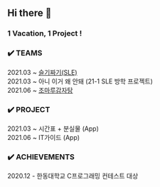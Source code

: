 ## Hi there 👋  

### 1 Vacation, 1 Project !    

### ✔️ TEAMS 
2021.03 ~ [슬기짜기(SLE)](https://github.com/HGU-slegizzagi)  
2021.03 ~ 아니 이거 왜 안돼 (21-1 SLE 방학 프로젝트)  
2021.06 ~ [조마루감자탕](https://github.com/JMRGJT)  

### ✔️ PROJECT  
2021.03 ~ 시간표 + 분실물 (App)  
2021.06 ~ IT가이드 (App)

### ✔️ ACHIEVEMENTS    
2020.12 - 한동대학교 C프로그래밍 컨테스트 대상
